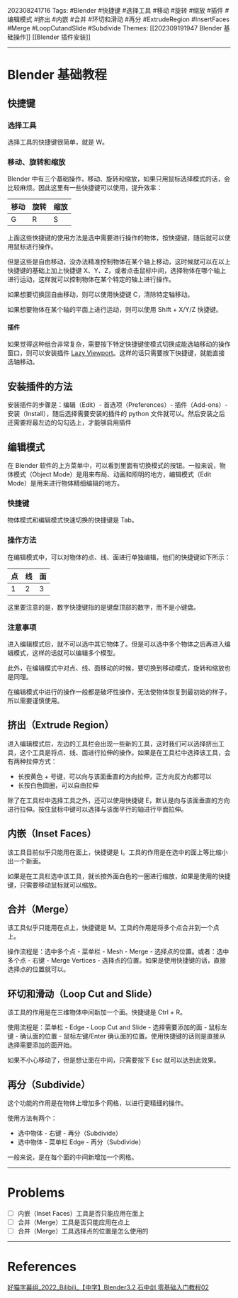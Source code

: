 202308241716
Tags: #Blender #快捷键 #选择工具 #移动 #旋转 #缩放 #插件 #编辑模式 #挤出 #内嵌 #合并 #环切和滑动 #再分 #ExtrudeRegion #InsertFaces #Merge #LoopCutandSlide #Subdivide 
Themes: [[202309191947 Blender 基础操作]] [[Blender 插件安装]]

--- 
# Blender 基础教程
## 快捷键
### 选择工具
选择工具的快捷键很简单，就是 W。
### 移动、旋转和缩放
Blender 中有三个基础操作，移动、旋转和缩放，如果只用鼠标选择模式的话，会比较麻烦。因此这里有一些快捷键可以使用，提升效率：

| 移动 | 旋转 | 缩放 |
| - | - | - |
| G | R | S |

上面这些快捷键的使用方法是选中需要进行操作的物体，按快捷键，随后就可以使用鼠标进行操作。

但是这些是自由移动，没办法精准控制物体在某个轴上移动，这时候就可以在以上快捷键的基础上加上快捷键 X、Y、Z，或者点击鼠标中间，选择物体在哪个轴上进行运动，这样就可以控制物体在某个特定的轴上进行操作。

如果想要切换回自由移动，则可以使用快捷键 C，清除特定轴移动。

如果想要物体在某个轴的平面上进行运动，则可以使用 Shift + X/Y/Z 快捷键。

#### 插件
如果觉得这种组合非常复杂，需要按下特定快捷键使模式切换成能选轴移动的操作窗口，则可以安装插件 [Lazy Viewport](https://github.com/cgfasttrack/lazyviewport)。这样的话只需要按下快捷键，就能直接选轴移动。

## 安装插件的方法
安装插件的步骤是：编辑（Edit）- 首选项（Preferences）- 插件（Add-ons）- 安装（Install），随后选择需要安装的插件的 python 文件就可以。然后安装之后还需要将最左边的勾勾选上，才能够启用插件

## 编辑模式
在 Blender 软件的上方菜单中，可以看到里面有切换模式的按钮。一般来说，物体模式（Object Mode）是用来布局、动画和照明的地方，编辑模式（Edit Mode）是用来进行物体精细编辑的地方。

### 快捷键
物体模式和编辑模式快速切换的快捷键是 Tab。

### 操作方法
在编辑模式中，可以对物体的点、线、面进行单独编辑，他们的快捷键如下所示：

| 点 | 线 | 面 |
| - | - | - |
| 1 | 2 | 3 |

这里要注意的是，数字快捷键指的是键盘顶部的数字，而不是小键盘。

### 注意事项
进入编辑模式后，就不可以选中其它物体了。但是可以选中多个物体之后再进入编辑模式，这样的话就可以编辑多个模型。

此外，在编辑模式中对点、线、面移动的时候，要切换到移动模式，旋转和缩放也是同理。

在编辑模式中进行的操作一般都是破坏性操作，无法使物体恢复到最初始的样子，所以需要谨慎使用。

## 挤出（Extrude Region）
进入编辑模式后，左边的工具栏会出现一些新的工具，这时我们可以选择挤出工具，这个工具是将点、线、面进行拉伸的操作。如果是在工具栏中选择该工具，会有两种拉伸方式：

- 长按黄色 + 号键，可以向与该面垂直的方向拉伸，正方向反方向都可以
- 长按白色圆圈，可以自由拉伸


除了在工具栏中选择工具之外，还可以使用快捷键 E，默认是向与该面垂直的方向进行拉伸。按住鼠标中键可以选择与该面平行的轴进行平面拉伸。

## 内嵌（Inset Faces）
该工具目前似乎只能用在面上，快捷键是 I。工具的作用是在选中的面上等比缩小出一个新面。

如果是在工具栏选中该工具，就长按外面白色的一圈进行缩放，如果是使用的快捷键，只需要移动鼠标就可以缩放。

## 合并（Merge）
该工具似乎只能用在点上，快捷键是 M。工具的作用是将多个点合并到一个点上。

操作流程是：选中多个点 - 菜单栏 - Mesh - Merge - 选择点的位置。或者：选中多个点 - 右键 - Merge Vertices - 选择点的位置。如果是使用快捷键的话，直接选择点的位置就可以。

## 环切和滑动（Loop Cut and Slide）
该工具的作用是在三维物体中间新加一个面。快捷键是 Ctrl + R。

使用流程是：菜单栏 - Edge - Loop Cut and Slide - 选择需要添加的面 - 鼠标左键 - 确认面的位置 - 鼠标左键/Enter 确认面的位置。使用快捷键的话则是直接从选择需要添加的面开始。

如果不小心移动了，但是想让面在中间，只需要按下 Esc 就可以达到此效果。

## 再分（Subdivide）
这个功能的作用是在物体上增加多个网格，以进行更精细的操作。

使用方法有两个：

- 选中物体 - 右键 - 再分（Subdivide）
- 选中物体 - 菜单栏 Edge - 再分（Subdivide）

一般来说，是在每个面的中间新增加一个网格。

---
# Problems

- [ ] 内嵌（Inset Faces）工具是否只能应用在面上
- [ ] 合并（Merge）工具是否只能应用在点上
- [ ] 合并（Merge）工具选择点的位置是怎么使用的

---
# References

[好猫字幕组_2022_Bilibili_【中字】Blender3.2 石中剑 零基础入门教程02](https://www.bilibili.com/video/BV1uT411m7WP?p=17&vd_source=f27c26f5275392e14bce45557d559eca)